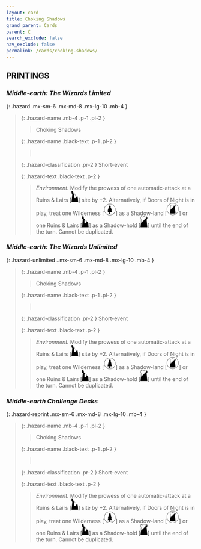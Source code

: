```yaml
---
layout: card
title: Choking Shadows
grand_parent: Cards
parent: C
search_exclude: false
nav_exclude: false
permalink: /cards/choking-shadows/
---
```


## PRINTINGS


### _Middle-earth: The Wizards Limited_

{: .hazard .mx-sm-6 .mx-md-8 .mx-lg-10 .mb-4 }
> {: .hazard-name .mb-4 .p-1 .pl-2 }
> > <div class="hazard-mp"></div>
> > <div class="card-name">Choking Shadows</div>
>
> {: .hazard-name .black-text .p-1 .pl-2 }
> > &nbsp;
>
> {: .hazard-classification .pr-2 }
> Short-event
>
> {: .hazard-text .black-text .p-2 }
> > _Environment._ Modify the prowess of one automatic-attack at a Ruins & Lairs \[![](/assets/images/ruinlair.svg)] site by +2. Alternatively, if Doors of Night is in play, treat one Wilderness \[![](/assets/images/wilderness.svg)] as a Shadow-land \[![](/assets/images/shadow-land.svg)] or one Ruins & Lairs \[![](/assets/images/ruinlair.svg)] as a Shadow-hold \[![](/assets/images/shadow-hold.svg)] until the end of the turn. Cannot be duplicated. 
>

### _Middle-earth: The Wizards Unlimited_

{: .hazard-unlimited ..mx-sm-6 .mx-md-8 .mx-lg-10 .mb-4 }
> {: .hazard-name .mb-4 .p-1 .pl-2 }
> > <div class="hazard-mp"></div>
> > <div class="card-name">Choking Shadows</div>
>
> {: .hazard-name .black-text .p-1 .pl-2 }
> > &nbsp;
>
> {: .hazard-classification .pr-2 }
> Short-event
>
> {: .hazard-text .black-text .p-2 }
> > _Environment._ Modify the prowess of one automatic-attack at a Ruins & Lairs \[![](/assets/images/ruinlair.svg)] site by +2. Alternatively, if Doors of Night is in play, treat one Wilderness \[![](/assets/images/wilderness.svg)] as a Shadow-land \[![](/assets/images/shadow-land.svg)] or one Ruins & Lairs \[![](/assets/images/ruinlair.svg)] as a Shadow-hold \[![](/assets/images/shadow-hold.svg)] until the end of the turn. Cannot be duplicated. 
>

### _Middle-earth Challenge Decks_

{: .hazard-reprint .mx-sm-6 .mx-md-8 .mx-lg-10 .mb-4 }
> {: .hazard-name .mb-4 .p-1 .pl-2 }
> > <div class="hazard-mp"></div>
> > <div class="card-name">Choking Shadows</div>
>
> {: .hazard-name .black-text .p-1 .pl-2 }
> > &nbsp;
>
> {: .hazard-classification .pr-2 }
> Short-event
>
> {: .hazard-text .black-text .p-2 }
> > _Environment._ Modify the prowess of one automatic-attack at a Ruins & Lairs \[![](/assets/images/ruinlair.svg)] site by +2. Alternatively, if Doors of Night is in play, treat one Wilderness \[![](/assets/images/wilderness.svg)] as a Shadow-land \[![](/assets/images/shadow-land.svg)] or one Ruins & Lairs \[![](/assets/images/ruinlair.svg)] as a Shadow-hold \[![](/assets/images/shadow-hold.svg)] until the end of the turn. Cannot be duplicated. 
>
